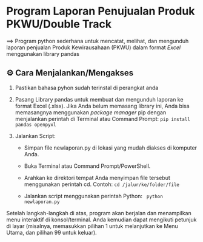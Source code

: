 # Program Laporan Penujualan Produk PKWU/Double Track
==> Program python sederhana untuk mencatat, melihat, dan mengunduh laporan penjualan Produk Kewirausahaan (PKWU) dalam format *Excel* menggunakan library pandas
## ⚙️ Cara Menjalankan/Mengakses
1. Pastikan bahasa pyhon sudah terinstal di perangkat anda
2. Pasang Library pandas untuk membuat dan mengunduh laporan ke format Excel (.xlsx). Jika Anda belum memasang library ini, Anda bisa memasangnya menggunakan *package manager* pip dengan menjalankan perintah di Terminal atau Command Prompt: `pip install pandas openpyxl`

3.  Jalankan Script:
      * Simpan file newlaporan.py di lokasi yang mudah diakses di komputer Anda.
      * Buka Terminal atau Command Prompt/PowerShell.
      * Arahkan ke direktori tempat Anda menyimpan file tersebut menggunakan perintah cd.
        Contoh:
        `cd /jalur/ke/folder/file`
        
      * Jalankan script menggunakan perintah Python:
       ` python newlaporan.py`

Setelah langkah-langkah di atas, program akan berjalan dan menampilkan menu interaktif di konsol/terminal. Anda kemudian dapat mengikuti petunjuk di layar (misalnya, memasukkan pilihan 1 untuk melanjutkan ke Menu Utama, dan pilihan 99 untuk keluar).
